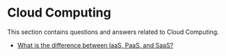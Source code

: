 # Cloud Computing

This section contains questions and answers related to Cloud Computing.

- [What is the difference between IaaS, PaaS, and SaaS?](./iaas_paas_saas.md)
